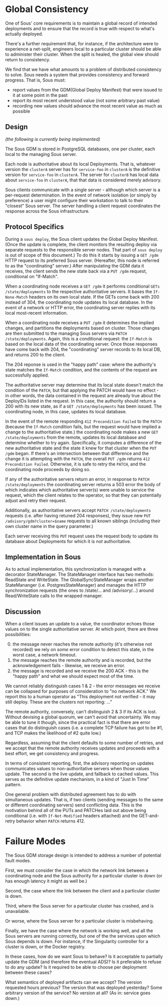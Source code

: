 # Global Consistency

One of Sous' core requirements
is to maintain a global record of intended deployments
and to ensure that the record is true
with respect to what's actually deployed.

There's a further requirement that,
for instance, if the architecture were to experience a net-split,
engineers local to a particular cluster
should be able to administer their cluster.
When the split is healed,
the global view should return to consistency.

We find that we have what amounts to
a problem of distributed consistency to solve.
Sous needs a system that provides consistency and forward progress.
That is, Sous must:

* report values from the GDM(Global Deploy Manifest) that were issued to it at some point in the past
* report its most recent understood value (not some arbitrary past value)
* recording new values should advance the most recent value as much as possible

## Design

_(the following is currently being implemented)_

The Sous GDM is stored in PostgreSQL databases,
one per cluster,
each local to the managing Sous server.

Each node is authoritative
about its local Deployments.
That is,
whatever version the `clusterA` server has for
`service-foo` in `clusterA`
is the definitive version for
`service-foo` in `clusterA`.
The server for `clusterB` has local data about
`service-foo` in `clusterA`,
that that data is considered
merely advisory.

Sous clients communicate with a single server -
although which server is a per-request determination.
In the event of network isolation
(or simply by preference)
a user might configure their workstation to talk to their "closest" Sous server.
The server handling a client request
coordinates the response across the Sous infrastructure.

## Protocol Specifics

During a `sous deploy`,
the Sous client updates the Global Deploy Manifest.
(Once the update is complete, the client monitors the resulting deploy
via separate requests to the responsible server nodes.
That part of `sous deploy` is out of scope of this document.)
To do this it starts by issuing a
`GET /gdm` HTTP request
to its preferred Sous server.
(Hereafter, this node is referred to as the "coordinating" server.)
After manipulating the GDM data it receives,
the client sends the new state back via a
`PUT /gdm` request, conditional on "If-Match".

When a coordinating node receives a
`GET /gdm`
it performs conditional
`GETs /state/deployments`
to the respective authoritative servers.
It bases the `If-None-Match` headers on its own local state.
If the GETs come back with 200 instead of 304,
the coordinating node updates its local database.
In the event of a network or HTTP error,
the coordinating server replies with its local most-recent information.

When a coordinating node receives a
`PUT /gdm`
it determines the implied changes,
and partitions the deployments based on cluster.
Those changes are then submitted
to the managing Sous servers via
`PATCH /state/deployments`.
Again, this is a conditional request:
the `If-Match` is based on the local data
of the coordinating server.
Once those responses have come back with 204,
the "coordinating" server records to its local DB,
and returns 200 to the client.

The 204 reponse is used in the "happy path" case:
where the authority's state matches the `If-Match` condition,
and the contents of the request are successfully applied.

The authoritative server may determine that its local state
doesn't match the condition of the `PATCH`,
but that applying the PATCH would have no effect -
in other words, the data contained in the request are already
true about the DeployIDs listed in the request.
In this case, the authority should return
a 200 with its new state, as if a
`GET /state/deployments` has been issued.
The coordinating node,
in this case,
updates its local database.

In the event of the remote responding `412 Precondition Failed` to the `PATCH`
(because the `If-Match` condition fails,
but the request would have implied a change to the authoritative state.)
the coordinating node makes a new
`GET /state/deployments` from the remote,
updates its local database and determine whether to try again.
Specifically, it computes a difference of the new authoritative state
and the state it knew for that cluster when the `PUT /gdm` began.
If there's an intersection between that difference
and the change it is attempting with the `PATCH`,
the overall `PUT /gdm` returns `412 Precondition Failed`.
Otherwise,
it is safe to retry the `PATCH`,
and the coordinating node proceeds by doing so.

If any of the authoritative servers return an error,
in response to `PATCH /state/deployments`
the coordinating server returns a 503 error
the body of which indicates which authoritative server(s)
were unable to service the request,
which the client relates to the operator,
so that they can potentially adjust and retry their request.

Additionally,
as authoritative servers accept
`PATCH /state/deployments`
requests
(i.e. after having retuned 204 responses),
they issue new
`PUT /advisory/gdm?cluster=$name`
requests
to all known siblings
(including their own cluster name
in the query parameter.)

Each server receiving this `PUT` request
uses the request body to update its database
about Deployments for which it is *not* authoritative.

## Implementation in Sous

As to actual implementation,
this synchronization is managed with a decorator StateManager.
The StateManager interface has two methods:
ReadState and WriteState.
The GlobalSyncStateManager wraps another StateMananger
(i.e. PostgresStateManager)
and manages the HTTP synchronization requests
(the ones to /state/...  and /advisory/...)
around Read/WriteState calls to the wrapped manager.

## Discussion

When a client issues an update to a value,
the coordinator echoes those values on to the single authoritative server.
At which point,
there are three possibilities:

0. the message never reaches the remote authority
  (it's otherwise not recorded) we rely on *some* error condition to detect this state,
  in the worst case, a network timeout.
0. the message reaches the remote authority and is recorded,
  but the acknowledgement fails - likewise, we receive an error.
0. the message is recorded and we receive the 200 ACK -
  this is the "happy path" and what we should expect most of the time.

We cannot reliably distinguish cases 1 & 2 -
the error messages we receive can be collapsed for purposes of consideration to "no network ACK."
We report this to a human operator as
"This deployment not verified - it may still deploy.
These are the clusters not reporting: ..."

The remote authority, conversely, can't distinguish 2 & 3 if its ACK is lost.
Without devising a global quorum,
we can't avoid that uncertainty.
We may be able to tune it though,
since the practical fact is that there are error cases that do distinguish cases
(i.e.  a complete TCP failure has got to be #1, and TCP makes the likelihood of #2 quite low.)

Regardless,
assuming that the client defaults to some number of retries,
and we accept that the remote authority
receives updates and proceeds with a best effort,
we get consistency and progress.

In terms of consistent reporting,
first, the advisory reporting on updates
communicates values to non-authoritative servers when those values update.
The second is the live update,
and fallback to cached values.
This serves as the definitive update mechanism,
in a kind of "Just In Time" pattern.

One general problem with distributed agreement
has to do  with simultaneous updates.
That is, if two clients
(sending messages to the same or different coordinating servers)
send conflicting data.
This is the motivation behind all of
the PUTs and PATCHes laid out above being conditional
(i.e.  with `If-Not-Modified` headers attached)
and the GET-and-retry behavior
when `PATCH` returns 412.

# Failure Modes

The Sous GDM storage design
is intended to address
a number of potential
fault modes.

First, we must consider
the case in which
the network link between a coordinating node
and the Sous authority for a particular cluster
is down (or has enough latency it might as well be.)

Second, the case where
the link between the client
and a particular cluster is down.

Third, where the Sous server
for a particular cluster
has crashed, and is unavailable.

Or worse, where the Sous server
for a particular cluster is misbehaving.

Finally, we have the case where
the network is working well,
and all the Sous servers are running correctly,
but one of the the services upon which Sous depends
is down.
For instance, if the Singularity controller
for a cluster is down,
or the Docker registry.

In these cases,
how do we want Sous to behave?
Is it acceptable to partially update
the GDM (and therefore the eventual ADS)?
Is it preferable to refuse to do any update?
Is it required to be able to choose
per deployment
between these cases?

What semantics
of deployed artifacts can we accept?
The version requested hours previous?
The version that was deployed yesterday?
Some arbitrary version of the service?
No version at all? (As in: service goes down.)
